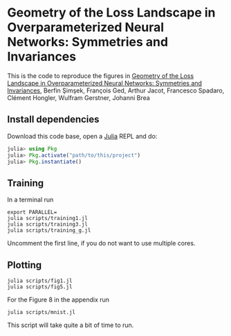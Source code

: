 # Geometry of the Loss Landscape in Overparameterized Neural Networks: Symmetries and Invariances

This is the code to reproduce the figures in
[Geometry of the Loss Landscape in Overparameterized Neural Networks: Symmetries and Invariances](https://arxiv.org/abs/2105.12221),
Berfin Şimşek, François Ged, Arthur Jacot, Francesco Spadaro, Clément Hongler, Wulfram Gerstner, Johanni Brea

## Install dependencies

Download this code base, open a [Julia](julialang.org) REPL and do:
```julia
julia> using Pkg
julia> Pkg.activate("path/to/this/project")
julia> Pkg.instantiate()
```

## Training

In a terminal run
```
export PARALLEL=
julia scripts/training1.jl
julia scripts/training3.jl
julia scripts/training_g.jl
```
Uncomment the first line, if you do not want to use multiple cores.

## Plotting

```
julia scripts/fig1.jl
julia scripts/fig5.jl
```

For the Figure 8 in the appendix run
```
julia scripts/mnist.jl
```
This script will take quite a bit of time to run.
